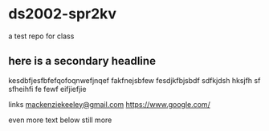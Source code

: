 # ds2002-spr2kv

a test repo for class

## here is a secondary headline

kesdbfjesfbfefqofoqnwefjnqef
fakfnejsbfew
fesdjkfbjsbdf  sdfkjdsh  hksjfh sf
sfheihfi fe 
fewf eifjiefjie 

links
mackenziekeeley@gmail.com
https://www.google.com/

even more text below
still more
